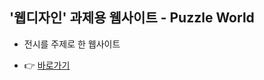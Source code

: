 ## '웹디자인' 과제용 웸사이트 - Puzzle World

- 전시를 주제로 한 웹사이트

- 👉 <a href="https://sangyoonlee1231.github.io/web-design-project/">바로가기</a>

<br/>
